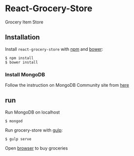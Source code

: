 # React-Grocery-Store

Grocery Item Store

## Installation

Install `react-grocery-store` with [npm](https://www.npmjs.com/) and [bower](https://bower.io/):

```
$ npm install
$ bower install
```

### Install MongoDB

Follow the instruction on MongoDB Community site from [here](https://docs.mongodb.com/manual/tutorial/install-mongodb-on-os-x/)

## run

Run MongoDB on localhost

```
$ mongod
```

Run grocery-store with [gulp](https://gulpjs.com/):

```
$ gulp serve
```

Open [browser](http://localhost:9000/) to buy groceries
